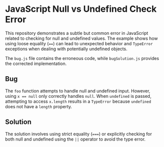 # JavaScript Null vs Undefined Check Error

This repository demonstrates a subtle but common error in JavaScript related to checking for null and undefined values. The example shows how using loose equality (`==`) can lead to unexpected behavior and `TypeError` exceptions when dealing with potentially undefined objects.

The `bug.js` file contains the erroneous code, while `bugSolution.js` provides the corrected implementation.

## Bug
The `foo` function attempts to handle null and undefined input. However, using `x == null` only correctly handles `null`.  When `undefined` is passed, attempting to access `x.length` results in a `TypeError` because `undefined` does not have a `length` property.

## Solution
The solution involves using strict equality (`===`) or explicitly checking for both null and undefined using the `||` operator to avoid the type error.